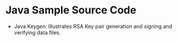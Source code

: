 # Java Sample Source Code

* Java Keygen: Illustrates RSA Key pair generation and signing and
  verifying data files.

